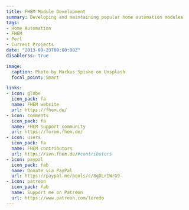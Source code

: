 ```yaml
---
title: FHEM Module Development
summary: Developing and maintaining popular home automation modules
tags:
- Home Automation
- FHEM
- Perl
- Current Projects
date: "2013-09-23T00:00:00Z"
disablerss: true

image:
  caption: Photo by Markus Spiske on Unsplash
  focal_point: Smart

links:
- icon: globe
  icon_pack: fa
  name: FHEM website
  url: https://fhem.de/
- icon: comments
  icon_pack: fa
  name: FHEM support community
  url: https://forum.fhem.de/
- icon: users
  icon_pack: fa
  name: FHEM contributors
  url: https://svn.fhem.de/#contributors
- icon: paypal
  icon_pack: fab
  name: Donate via PayPal
  url: https://paypal.me/pools/c/8gDLrIWrG9
- icon: patreon
  icon_pack: fab
  name: Support me on Patreon
  url: https://www.patreon.com/loredo
---
```


